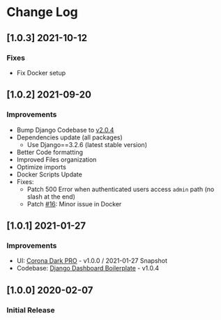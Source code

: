 # Change Log

## [1.0.3] 2021-10-12
### Fixes

- Fix Docker setup

## [1.0.2] 2021-09-20
### Improvements

- Bump Django Codebase to [v2.0.4](https://github.com/app-generator/boilerplate-code-django-dashboard/releases)
- Dependencies update (all packages)
  - Use Django==3.2.6 (latest stable version)
- Better Code formatting
- Improved Files organization
- Optimize imports
- Docker Scripts Update 
- Fixes: 
  - Patch 500 Error when authenticated users access `admin` path (no slash at the end)
  - Patch [#16](https://github.com/app-generator/boilerplate-code-django-dashboard/issues/16): Minor issue in Docker 

## [1.0.1] 2021-01-27
### Improvements

- UI: [Corona Dark PRO](https://github.com/app-generator/jinja-corona-dark-pro/releases) - v1.0.0 / 2021-01-27 Snapshot
- Codebase: [Django Dashboard Boilerplate](https://github.com/app-generator/boilerplate-code-django-dashboard/releases) - v1.0.4

## [1.0.0] 2020-02-07
### Initial Release
